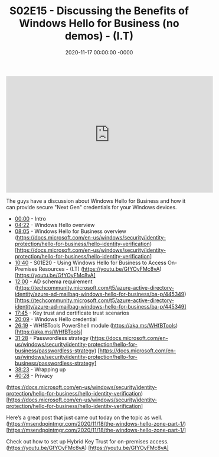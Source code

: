 ﻿---
layout: post
title: "S02E15 - Discussing the Benefits of Windows Hello for Business (no demos) - (I.T)"
date: 2020-11-17 00:00:00 -0000
categories:
---

<iframe loading="lazy" width="560" height="315" src="https://www.youtube.com/embed/hQHHGu-jr4Q" title="YouTube video player" frameborder="0" allow="accelerometer; autoplay; clipboard-write; encrypted-media; gyroscope; picture-in-picture" allowfullscreen></iframe>

The guys have a discussion about Windows Hello for Business and how it can provide secure "Next Gen" credentials for your Windows devices.

* [00:00](https://www.youtube.com/watch?v=hQHHGu-jr4Q&t=0s) - Intro
* [04:22](https://www.youtube.com/watch?v=hQHHGu-jr4Q&t=262s) - Windows Hello overview
* [08:05](https://www.youtube.com/watch?v=hQHHGu-jr4Q&t=485s) - Windows Hello for Business overview
(https://docs.microsoft.com/en-us/windows/security/identity-protection/hello-for-business/hello-identity-verification) [https://docs.microsoft.com/en-us/windows/security/identity-protection/hello-for-business/hello-identity-verification]
* [10:40](https://www.youtube.com/watch?v=hQHHGu-jr4Q&t=640s) - S01E20 - Using Windows Hello for Business to Access On-Premises Resources - (I.T)
(https://youtu.be/GfYOyFMc8vA) [https://youtu.be/GfYOyFMc8vA]
* [12:00](https://www.youtube.com/watch?v=hQHHGu-jr4Q&t=720s) - AD schema requirement
(https://techcommunity.microsoft.com/t5/azure-active-directory-identity/azure-ad-mailbag-windows-hello-for-business/ba-p/445349) [https://techcommunity.microsoft.com/t5/azure-active-directory-identity/azure-ad-mailbag-windows-hello-for-business/ba-p/445349]
* [17:45](https://www.youtube.com/watch?v=hQHHGu-jr4Q&t=1065s) - Key trust and certificate trust scenarios
* [20:09](https://www.youtube.com/watch?v=hQHHGu-jr4Q&t=1209s) - Windows Hello credential
* [26:19](https://www.youtube.com/watch?v=hQHHGu-jr4Q&t=1579s) - WHfBTools PowerShell module
(https://aka.ms/WHfBTools) [https://aka.ms/WHfBTools]
* [31:28](https://www.youtube.com/watch?v=hQHHGu-jr4Q&t=1888s) - Passwordless strategy
(https://docs.microsoft.com/en-us/windows/security/identity-protection/hello-for-business/passwordless-strategy) [https://docs.microsoft.com/en-us/windows/security/identity-protection/hello-for-business/passwordless-strategy]
* [38:23](https://www.youtube.com/watch?v=hQHHGu-jr4Q&t=2303s) - Wrapping up
* [40:28](https://www.youtube.com/watch?v=hQHHGu-jr4Q&t=2428s) - Privacy

(https://docs.microsoft.com/en-us/windows/security/identity-protection/hello-for-business/hello-identity-verification) [https://docs.microsoft.com/en-us/windows/security/identity-protection/hello-for-business/hello-identity-verification]


Here’s a great post that just came out today on the topic as well. (https://msendpointmgr.com/2020/11/18/the-windows-hello-zone-part-1/) [https://msendpointmgr.com/2020/11/18/the-windows-hello-zone-part-1/]


Check out how to set up Hybrid Key Trust for on-premises access.  (https://youtu.be/GfYOyFMc8vA) [https://youtu.be/GfYOyFMc8vA]

